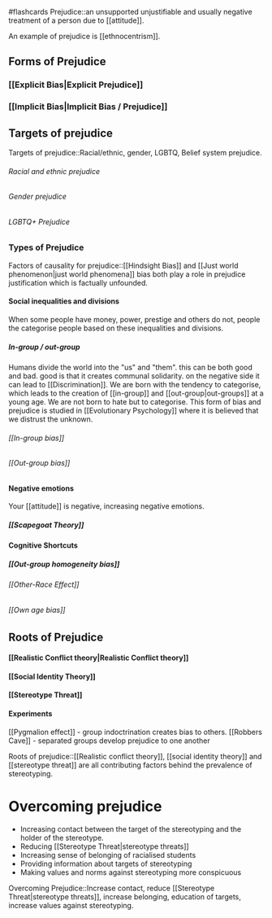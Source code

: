 #flashcards 
Prejudice::an unsupported unjustifiable and usually negative treatment of a person due to [[attitude]].
<!--SR:!2023-11-06,1,210-->

An example of prejudice is [[ethnocentrism]]. 

## Forms of Prejudice
### [[Explicit Bias|Explicit Prejudice]]
### [[Implicit Bias|Implicit Bias / Prejudice]]

## Targets of prejudice

Targets of prejudice::Racial/ethnic, gender, LGBTQ, Belief system prejudice.
<!--SR:!2023-11-07,2,246-->
###### Racial and ethnic prejudice
###### Gender prejudice
###### LGBTQ+ Prejudice

### Types of Prejudice
Factors of causality for prejudice::[[Hindsight Bias]] and [[Just world phenomenon|just world phenomena]] bias both play a role in prejudice justification which is factually unfounded.
<!--SR:!2023-11-07,3,250-->
#### Social inequalities and divisions
When some people have money, power, prestige and others do not, people the categorise people based on these inequalities and divisions. 
##### In-group / out-group
Humans divide the world into the "us" and "them". this can be both good and bad. good is that it creates communal solidarity. on the negative side it can lead to [[Discrimination]]. We are born with the tendency to categorise, which leads to the creation of [[in-group]] and [[out-group|out-groups]] at a young age. We are not born to hate but to categorise. This form of bias and prejudice is studied in [[Evolutionary Psychology]] where it is believed that we distrust the unknown.
###### [[In-group bias]]
###### [[Out-group bias]]

#### Negative emotions
Your [[attitude]] is negative, increasing negative emotions.
##### [[Scapegoat Theory]]

#### Cognitive Shortcuts
##### [[Out-group homogeneity bias]]
###### [[Other-Race Effect]]
###### [[Own age bias]]

## Roots of Prejudice
#### [[Realistic Conflict theory|Realistic Conflict theory]]

#### [[Social Identity Theory]]

#### [[Stereotype Threat]]

#### Experiments
[[Pygmalion effect]] - group indoctrination creates bias to others.
[[Robbers Cave]] - separated groups develop prejudice to one another

Roots of prejudice::[[Realistic conflict theory]], [[social identity theory]] and [[stereotype threat]] are all contributing factors behind the prevalence of stereotyping.
<!--SR:!2023-11-06,1,226-->
# Overcoming prejudice
* Increasing contact between the target of the stereotyping and the holder of the stereotype. 
* Reducing [[Stereotype Threat|stereotype threats]]
* Increasing sense of belonging of racialised students
* Providing information about targets of stereotyping
* Making values and norms against stereotyping more conspicuous

Overcoming Prejudice::Increase contact, reduce [[Stereotype Threat|stereotype threats]], increase belonging, education of targets, increase values against stereotyping.
<!--SR:!2023-11-06,1,226-->